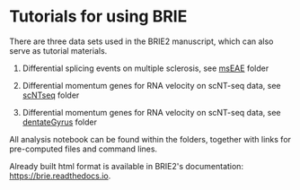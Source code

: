 # Tutorials for using BRIE

There are three data sets used in the BRIE2 manuscript, which can also serve as
tutorial materials.

1. Differential splicing events on multiple sclerosis, see 
   [msEAE](./msEAE) folder
   
2. Differential momentum genes for RNA velocity on scNT-seq data, see 
   [scNTseq](./scNTseq) folder
   
3. Differential momentum genes for RNA velocity on scNT-seq data, see 
   [dentateGyrus](./dentateGyrus) folder

All analysis notebook can be found within the folders, together with links for
pre-computed files and command lines.

Already built html format is available in BRIE2's documentation:
https://brie.readthedocs.io.
